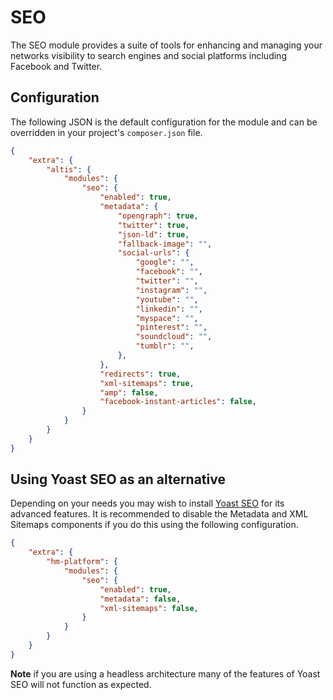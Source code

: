 # SEO

The SEO module provides a suite of tools for enhancing and managing your networks visibility to search engines and social platforms including Facebook and Twitter.

## Configuration

The following JSON is the default configuration for the module and can be overridden in your project's `composer.json` file.

```json
{
	"extra": {
		"altis": {
			"modules": {
				"seo": {
					"enabled": true,
					"metadata": {
						"opengraph": true,
						"twitter": true,
						"json-ld": true,
						"fallback-image": "",
						"social-urls": {
							"google": "",
							"facebook": "",
							"twitter": "",
							"instagram": "",
							"youtube": "",
							"linkedin": "",
							"myspace": "",
							"pinterest": "",
							"soundcloud": "",
							"tumblr": "",
						},
					},
					"redirects": true,
					"xml-sitemaps": true,
					"amp": false,
					"facebook-instant-articles": false,
				}
			}
		}
	}
}
```

## Using Yoast SEO as an alternative

Depending on your needs you may wish to install [Yoast SEO](https://yoast.com/wordpress/plugins/seo/) for its advanced features. It is recommended to disable the Metadata and XML Sitemaps components if you do this using the following configuration.

```json
{
	"extra": {
		"hm-platform": {
			"modules": {
				"seo": {
					"enabled": true,
					"metadata": false,
					"xml-sitemaps": false,
				}
			}
		}
	}
}
```

**Note** if you are using a headless architecture many of the features of Yoast SEO will not function as expected.
